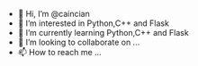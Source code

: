 - 👋 Hi, I’m @caincian
- 👀 I’m interested in Python,C++ and Flask
- 🌱 I’m currently learning Python,C++ and Flask
- 💞️ I’m looking to collaborate on ...
- 📫 How to reach me ...

<!---
caincian/caincian is a ✨ special ✨ repository because its `README.md` (this file) appears on your GitHub profile.
You can click the Preview link to take a look at your changes.
--->
